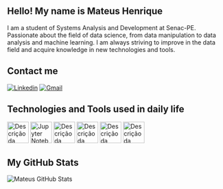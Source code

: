 ## Hello! My name is Mateus Henrique 

I am a student of Systems Analysis and Development at Senac-PE. Passionate about the field of data science, from data manipulation to data analysis and machine learning. I am always striving to improve in the data field and acquire knowledge in new technologies and tools.

## Contact me

[![Linkedin](https://img.shields.io/badge/LinkedIn-0077B5?style=for-the-badge&logo=linkedin&logoColor=white)](www.linkedin.com/in/mateus-henrique-assis)
[![Gmail](https://img.shields.io/badge/Gmail-D14836?style=for-the-badge&logo=gmail&logoColor=white)](mailto:mateushenriqueaabc@gmail.com.br)

## Technologies and Tools used in daily life

<div sytle= "Display : inline_block" aling= "center">

<img aling= "center" alt="Descrição da imagem" src="https://raw.githubusercontent.com/marwin1991/profile-technology-icons/refs/heads/main/icons/python.png" width="50">
<img aling= "center" alt="Jupyter Notebook" src="https://raw.githubusercontent.com/marwin1991/profile-technology-icons/refs/heads/main/icons/jupyter_notebook.png"  width="50">
<img aling= "center" alt="Descrição da imagem" src="https://raw.githubusercontent.com/marwin1991/profile-technology-icons/refs/heads/main/icons/pandas.png" width="50">
<img aling= "center" alt="Descrição da imagem" src="https://raw.githubusercontent.com/marwin1991/profile-technology-icons/refs/heads/main/icons/numpy.png" width="50">
<img aling= "center" alt="Descrição da imagem" src="https://raw.githubusercontent.com/marwin1991/profile-technology-icons/refs/heads/main/icons/flask.png" width="50">
<img aling= "center" alt="Descrição da imagem" src="https://raw.githubusercontent.com/marwin1991/profile-technology-icons/refs/heads/main/icons/mysql.png" width="50">
</div>


## My GitHub Stats

![Mateus GitHub Stats](https://github-readme-stats.vercel.app/api?username=MatHenriqueAssis&show_icons=true&theme=highcontrast)

